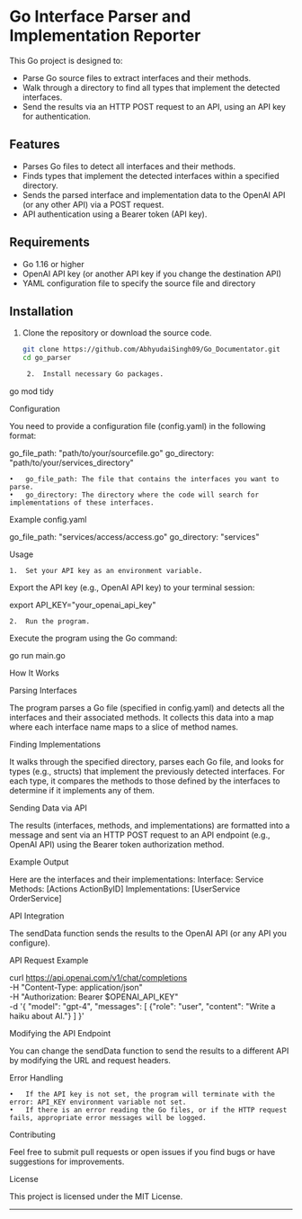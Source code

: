 
# Go Interface Parser and Implementation Reporter

This Go project is designed to:
- Parse Go source files to extract interfaces and their methods.
- Walk through a directory to find all types that implement the detected interfaces.
- Send the results via an HTTP POST request to an API, using an API key for authentication.

## Features

- Parses Go files to detect all interfaces and their methods.
- Finds types that implement the detected interfaces within a specified directory.
- Sends the parsed interface and implementation data to the OpenAI API (or any other API) via a POST request.
- API authentication using a Bearer token (API key).

## Requirements

- Go 1.16 or higher
- OpenAI API key (or another API key if you change the destination API)
- YAML configuration file to specify the source file and directory

## Installation

1. Clone the repository or download the source code.
   
   ```bash
   git clone https://github.com/AbhyudaiSingh09/Go_Documentator.git
   cd go_parser

	2.	Install necessary Go packages.

go mod tidy



Configuration

You need to provide a configuration file (config.yaml) in the following format:

go_file_path: "path/to/your/sourcefile.go"
go_directory: "path/to/your/services_directory"

	•	go_file_path: The file that contains the interfaces you want to parse.
	•	go_directory: The directory where the code will search for implementations of these interfaces.

Example config.yaml

go_file_path: "services/access/access.go"
go_directory: "services"

Usage

	1.	Set your API key as an environment variable.
Export the API key (e.g., OpenAI API key) to your terminal session:

export API_KEY="your_openai_api_key"


	2.	Run the program.
Execute the program using the Go command:

go run main.go



How It Works

Parsing Interfaces

The program parses a Go file (specified in config.yaml) and detects all the interfaces and their associated methods. It collects this data into a map where each interface name maps to a slice of method names.

Finding Implementations

It walks through the specified directory, parses each Go file, and looks for types (e.g., structs) that implement the previously detected interfaces. For each type, it compares the methods to those defined by the interfaces to determine if it implements any of them.

Sending Data via API

The results (interfaces, methods, and implementations) are formatted into a message and sent via an HTTP POST request to an API endpoint (e.g., OpenAI API) using the Bearer token authorization method.

Example Output

Here are the interfaces and their implementations:
Interface: Service
Methods: [Actions ActionByID]
Implementations: [UserService OrderService]

API Integration

The sendData function sends the results to the OpenAI API (or any API you configure).

API Request Example

curl https://api.openai.com/v1/chat/completions \
-H "Content-Type: application/json" \
-H "Authorization: Bearer $OPENAI_API_KEY" \
-d '{
  "model": "gpt-4",
  "messages": [
    {"role": "user", "content": "Write a haiku about AI."}
  ]
}'

Modifying the API Endpoint

You can change the sendData function to send the results to a different API by modifying the URL and request headers.

Error Handling

	•	If the API key is not set, the program will terminate with the error: API_KEY environment variable not set.
	•	If there is an error reading the Go files, or if the HTTP request fails, appropriate error messages will be logged.

Contributing

Feel free to submit pull requests or open issues if you find bugs or have suggestions for improvements.

License

This project is licensed under the MIT License.

---
